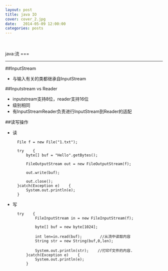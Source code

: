 ```yaml
---
layout: post
title: java IO
cover: cover_2.jpg
date:   2014-05-09 12:00:00
categories: posts
---
```

<br/>
<br/>
java:流
===

---

##InputStream
+ 与输入有关的类都继承自InputStream


##Inputstream vs Reader
+ inputstream支持8位，reader支持16位
+ 级别相同
+ 有InputStreamReader负责进行InputStream到Reader的适配

##读写操作
+ 读

		File f = new File("1.txt");        
                
        try    {
            byte[] buf = "Hello".getBytes();
             
            FileOutputStream out = new FileOutputStream(f);
            
            out.write(buf);
        
            out.close();
        }catch(Exception e)    {
            System.out.println(e);
        }

+ 写


		try    {
	            FileInputStream in = new FileInputStream(f);
	            
	            byte[] buf = new byte[1024];    
	            
	            int len=in.read(buf);        //从流中读取内容
	            String str = new String(buf,0,len);
	            
	            System.out.println(str);    //打印f文件的内容.        
	        }catch(Exception e)    {
	            System.out.println(e);
	        }